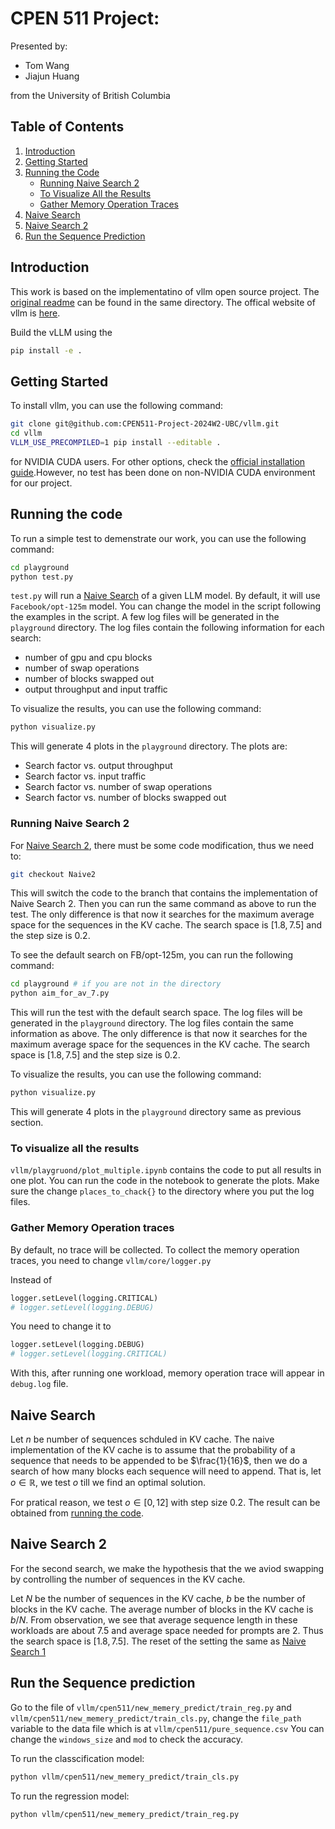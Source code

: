 # CPEN 511 Project:

Presented by:
- Tom Wang
- Jiajun Huang

from the University of British Columbia

## Table of Contents

1. [Introduction](#introduction)
2. [Getting Started](#getting-started)
3. [Running the Code](#running-the-code)
    - [Running Naive Search 2](#running-naive-search-2)
    - [To Visualize All the Results](#to-visualize-all-the-results)
    - [Gather Memory Operation Traces](#gather-memory-operation-traces)
4. [Naive Search](#naive-search)
5. [Naive Search 2](#naive-search-2)
6. [Run the Sequence Prediction](#run-the-sequence-prediction)

## Introduction

This work is based on the implementatino of vllm open source project. The [original readme](Original_README.md) can be found in the same directory. The offical website of vllm is [here](https://vllm.ai/).

Build the vLLM using the 
```bash
pip install -e .
```
## Getting Started

To install vllm, you can use the following command:

```bash
git clone git@github.com:CPEN511-Project-2024W2-UBC/vllm.git
cd vllm
VLLM_USE_PRECOMPILED=1 pip install --editable .
```
for NVIDIA CUDA users. For other options, check the [official installation guide](https://docs.vllm.ai/en/latest/getting_started/installation/gpu/index.html#build-wheel-from-source).However, no test has been done on non-NVIDIA CUDA environment for our project.

## Running the code

To run a simple test to demenstrate our work, you can use the following command:

```bash
cd playground
python test.py
```
`test.py` will run a [Naive Search](#naive-search) of a given LLM model. By default, it will use `Facebook/opt-125m` model. You can change the model in the script following the examples in the script. A few log files will be generated in the `playground` directory. The log files contain the following information for each search:
- number of gpu and cpu blocks
- number of swap operations
- number of blocks swapped out
- output throughput and input traffic

To visualize the results, you can use the following command:
```bash
python visualize.py
```

This will generate 4 plots in the `playground` directory. The plots are:
- Search factor vs. output throughput
- Search factor vs. input traffic
- Search factor vs. number of swap operations
- Search factor vs. number of blocks swapped out

### Running Naive Search 2

For [Naive Search 2](#running-naive-search-2), there must be some code modification, thus we need to:
``` bash
git checkout Naive2
```
This will switch the code to the branch that contains the implementation of Naive Search 2. Then you can run the same command as above to run the test. The only difference is that now it searches for the maximum average space for the sequences in the KV cache. The search space is $[1.8, 7.5]$ and the step size is $0.2$.

To see the default search on FB/opt-125m, you can run the following command:
```bash
cd playground # if you are not in the directory
python aim_for_av_7.py
```
This will run the test with the default search space. The log files will be generated in the `playground` directory. The log files contain the same information as above.
The only difference is that now it searches for the maximum average space for the sequences in the KV cache. The search space is $[1.8, 7.5]$ and the step size is $0.2$.

To visualize the results, you can use the following command:
```bash
python visualize.py
```
This will generate 4 plots in the `playground` directory same as previous section.

### To visualize all the results
`vllm/playgruond/plot_multiple.ipynb` contains the code to put all results in one plot. You can run the code in the notebook to generate the plots. Make sure the change `places_to_chack{}` to the directory where you put the log files. 

### Gather Memory Operation traces
By default, no trace will be collected. To collect the memory operation traces, you need to change `vllm/core/logger.py`

Instead of 
```python
logger.setLevel(logging.CRITICAL)
# logger.setLevel(logging.DEBUG)
```
You need to change it to 
```python
logger.setLevel(logging.DEBUG)
# logger.setLevel(logging.CRITICAL)
```

With this, after running one workload, memory operation trace will appear in `debug.log` file.

## Naive Search

Let $n$ be number of sequences schduled in KV cache. The naive implementation of the KV cache is to assume that the probability of a sequence that needs to be appended to be $\frac{1}{16}$, then we do a search of how many blocks each sequence will need to append. That is, let $o\in\mathbb{R}$, we test $o$ till we find an optimal solution. 

For pratical reason, we test $o \in [0,12]$ with step size $0.2$. The result can be obtained from [running the code](#running-the-code). 

## Naive Search 2

For the second search, we make the hypothesis that the we aviod swapping by controlling the number of sequences in the KV cache. 

Let $N$ be the number of sequences in the KV cache, $b$ be the number of blocks in the KV cache. The average number of blocks in the KV cache is $b/N$. From observation, we see that average sequence length in these workloads are about 7.5 and average space needed for prompts are 2. Thus the search space is $[1.8, 7.5]$. The reset of the setting the same as [Naive Search 1](#naive-search)

## Run the Sequence prediction 
Go to the file of `vllm/cpen511/new_memery_predict/train_reg.py` and `vllm/cpen511/new_memery_predict/train_cls.py`, change the `file_path` variable to the data file which is at `vllm/cpen511/pure_sequence.csv` 
You can change the `windows_size` and `mod` to check the accuracy.

To run the classcification model:
```bash
python vllm/cpen511/new_memery_predict/train_cls.py
```

To run the regression model:
```bash
python vllm/cpen511/new_memery_predict/train_reg.py
```

